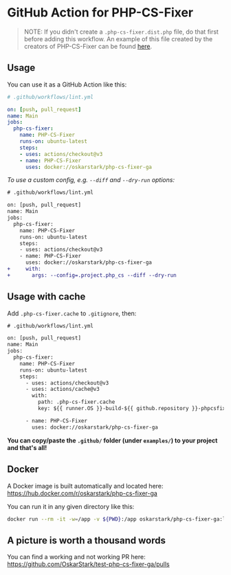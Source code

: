 # GitHub Action for PHP-CS-Fixer

> NOTE: If you didn't create a `.php-cs-fixer.dist.php` file, do that first before adding this workflow. An example of this file created by the creators of PHP-CS-Fixer can be found [here](https://github.com/FriendsOfPHP/PHP-CS-Fixer/blob/master/.php-cs-fixer.dist.php).

## Usage

You can use it as a GitHub Action like this:

```yaml
# .github/workflows/lint.yml

on: [push, pull_request]
name: Main
jobs:
  php-cs-fixer:
    name: PHP-CS-Fixer
    runs-on: ubuntu-latest
    steps:
    - uses: actions/checkout@v3
    - name: PHP-CS-Fixer
      uses: docker://oskarstark/php-cs-fixer-ga
```

_To use a custom config, e.g. `--diff` and `--dry-run` options:_

```diff
# .github/workflows/lint.yml

on: [push, pull_request]
name: Main
jobs:
  php-cs-fixer:
    name: PHP-CS-Fixer
    runs-on: ubuntu-latest
    steps:
    - uses: actions/checkout@v3
    - name: PHP-CS-Fixer
      uses: docker://oskarstark/php-cs-fixer-ga
+     with:
+       args: --config=.project.php_cs --diff --dry-run
```

## Usage with cache

Add `.php-cs-fixer.cache` to `.gitignore`, then:

```diff
# .github/workflows/lint.yml

on: [push, pull_request]
name: Main
jobs:
  php-cs-fixer:
    name: PHP-CS-Fixer
    runs-on: ubuntu-latest
    steps:
      - uses: actions/checkout@v3
      - uses: actions/cache@v3
        with:
          path: .php-cs-fixer.cache
          key: ${{ runner.OS }}-build-${{ github.repository }}-phpcsfixer-cache

      - name: PHP-CS-Fixer
        uses: docker://oskarstark/php-cs-fixer-ga
```

**You can copy/paste the `.github/` folder (under `examples/`) to your project and that's all!**

## Docker

A Docker image is built automatically and located here:
https://hub.docker.com/r/oskarstark/php-cs-fixer-ga

You can run it in any given directory like this:

```bash
docker run --rm -it -w=/app -v ${PWD}:/app oskarstark/php-cs-fixer-ga:latest
```

## A picture is worth a thousand words

You can find a working and not working PR here:
https://github.com/OskarStark/test-php-cs-fixer-ga/pulls
